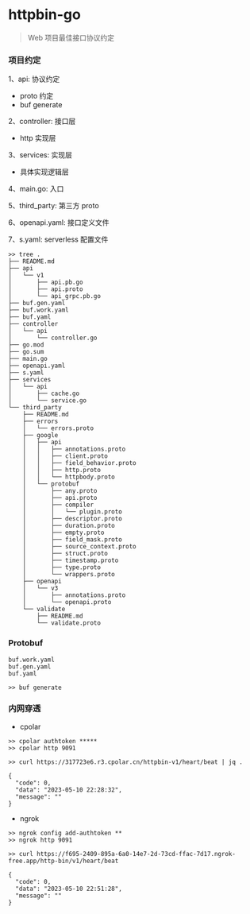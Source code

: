 # httpbin-go

> Web 项目最佳接口协议约定


### 项目约定

1、api: 协议约定
  - proto 约定
  - buf generate

2、controller: 接口层
  - http 实现层

3、services: 实现层
  - 具体实现逻辑层

4、main.go: 入口

5、third_party: 第三方 proto

6、openapi.yaml: 接口定义文件

7、s.yaml: serverless 配置文件

```shell
>> tree .
├── README.md
├── api
│   └── v1
│       ├── api.pb.go
│       ├── api.proto
│       └── api_grpc.pb.go
├── buf.gen.yaml
├── buf.work.yaml
├── buf.yaml
├── controller
│   └── api
│       └── controller.go
├── go.mod
├── go.sum
├── main.go
├── openapi.yaml
├── s.yaml
├── services
│   └── api
│       ├── cache.go
│       └── service.go
└── third_party
    ├── README.md
    ├── errors
    │   └── errors.proto
    ├── google
    │   ├── api
    │   │   ├── annotations.proto
    │   │   ├── client.proto
    │   │   ├── field_behavior.proto
    │   │   ├── http.proto
    │   │   └── httpbody.proto
    │   └── protobuf
    │       ├── any.proto
    │       ├── api.proto
    │       ├── compiler
    │       │   └── plugin.proto
    │       ├── descriptor.proto
    │       ├── duration.proto
    │       ├── empty.proto
    │       ├── field_mask.proto
    │       ├── source_context.proto
    │       ├── struct.proto
    │       ├── timestamp.proto
    │       ├── type.proto
    │       └── wrappers.proto
    ├── openapi
    │   └── v3
    │       ├── annotations.proto
    │       └── openapi.proto
    └── validate
        ├── README.md
        └── validate.proto
```


### Protobuf

```shell
buf.work.yaml
buf.gen.yaml
buf.yaml

>> buf generate

```


### 内网穿透

- cpolar

```shell
>> cpolar authtoken *****
>> cpolar http 9091

>> curl https://317723e6.r3.cpolar.cn/httpbin-v1/heart/beat | jq .

{
  "code": 0,
  "data": "2023-05-10 22:28:32",
  "message": ""
}

```


- ngrok


```shell
>> ngrok config add-authtoken **
>> ngrok http 9091

>> curl https://f695-2409-895a-6a0-14e7-2d-73cd-ffac-7d17.ngrok-free.app/http-bin/v1/heart/beat

{
  "code": 0,
  "data": "2023-05-10 22:51:28",
  "message": ""
}

```
